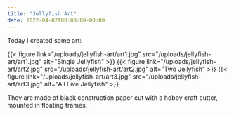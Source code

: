 ```yaml
---
title: "Jellyfish Art"
date: 2022-04-02T00:00:00-00:00
---
```


Today I created some art:

{{< figure link="/uploads/jellyfish-art/art1.jpg" src="/uploads/jellyfish-art/art1.jpg" alt="Single Jellyfish" >}}
{{< figure link="/uploads/jellyfish-art/art2.jpg" src="/uploads/jellyfish-art/art2.jpg" alt="Two Jellyfish" >}}
{{< figure link="/uploads/jellyfish-art/art3.jpg" src="/uploads/jellyfish-art/art3.jpg" alt="All Five Jellyfish" >}}

They are made of black construction paper cut with a hobby craft cutter, mounted in floating frames.
